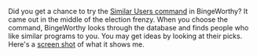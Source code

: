 Did you get a chance to try the <a href="http://scripting.com/2020/11/04/175054.html?title=peopleLikeYou">Similar Users command</a> in BingeWorthy? It came out in the middle of the election frenzy. When you choose the command, BingeWorthy looks through the database and finds people who like similar programs to you. You may get ideas by looking at their picks. Here's a <a href="http://scripting.com/images/2020/11/11/mySimilarUsers.png">screen shot</a> of what it shows me. 

